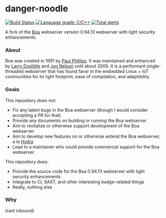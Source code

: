 # danger-noodle
[![Build Status](https://travis-ci.org/tweedge/danger-noodle.svg?branch=master)](https://travis-ci.org/tweedge/danger-noodle)
[![Language grade: C/C++](https://img.shields.io/lgtm/grade/cpp/g/tweedge/danger-noodle.svg?logo=lgtm&logoWidth=18)](https://lgtm.com/projects/g/tweedge/danger-noodle/context:cpp)
[![Total alerts](https://img.shields.io/lgtm/alerts/g/tweedge/danger-noodle.svg?logo=lgtm&logoWidth=18)](https://lgtm.com/projects/g/tweedge/danger-noodle/alerts/)

A fork of the [Boa](http://www.boa.org) webserver version 0.94.13 webserver with light security enhancements.

### About
Boa was created in 1991 by [Paul Phillips](mailto:paulp@go2net.com). It was maintained and enhanced by [Larry Doolittle](mailto:ldoolitt@boa.org) and [Jon Nelson](mailto:jnelson@boa.org) until about 2005. It is a performant single-threaded webserver that has found favor in the embedded Linux + IoT communities for its light footprint, ease of compilation, and adaptibility.

### Goals
This repository does not:
* Fix any latent bugs in the Boa webserver (though I would consider accepting a PR for that)
* Provide any documents on building or running the Boa webserver
* Aim to revitalize or otherwise support development of the Boa webserver
* Aim to develop new features on or otherwise extend the Boa webserver, a la [Hydra](http://hydra.hellug.gr/)
* Lead to a maintainer who could provide commercial support for the Boa webserver

This repository does:
* Provide the source code for the Boa 0.94.13 webserver with light security enhancements
* Integrate to CI, SAST, and other interesting badge-related things
* Really, nothing else

### Why

(rant inbound)